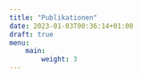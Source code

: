 ```yaml
---
title: "Publikationen"
date: 2023-01-03T00:36:14+01:00
draft: true
menu:
    main:
        weight: 3
---
```


